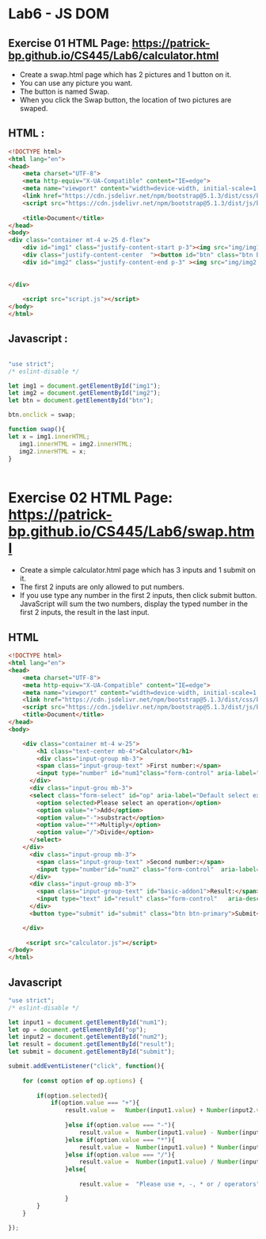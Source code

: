 # Lab6 - JS DOM

## Exercise 01   HTML Page: https://patrick-bp.github.io/CS445/Lab6/calculator.html

- Create a swap.html page which has 2 pictures and 1 button on it.
- You can use any picture you want.
- The button is named Swap.
- When you click the Swap button, the location of two pictures are swaped.

## HTML :
```html
<!DOCTYPE html>
<html lang="en">
<head>
    <meta charset="UTF-8">
    <meta http-equiv="X-UA-Compatible" content="IE=edge">
    <meta name="viewport" content="width=device-width, initial-scale=1.0">
    <link href="https://cdn.jsdelivr.net/npm/bootstrap@5.1.3/dist/css/bootstrap.min.css" rel="stylesheet" integrity="sha384-1BmE4kWBq78iYhFldvKuhfTAU6auU8tT94WrHftjDbrCEXSU1oBoqyl2QvZ6jIW3" crossorigin="anonymous">
    <script src="https://cdn.jsdelivr.net/npm/bootstrap@5.1.3/dist/js/bootstrap.bundle.min.js" integrity="sha384-ka7Sk0Gln4gmtz2MlQnikT1wXgYsOg+OMhuP+IlRH9sENBO0LRn5q+8nbTov4+1p" crossorigin="anonymous"></script>
    
    <title>Document</title>
</head>
<body>
<div class="container mt-4 w-25 d-flex">
    <div id="img1" class="justify-content-start p-3"><img src="img/img1.png"></div>
    <div class="justify-content-center  "><button id="btn" class="btn btn-primary align-items-center">swap</button></div>
    <div id="img2" class="justify-content-end p-3" ><img src="img/img2.png"></div>
    
    
</div>
    
    <script src="script.js"></script>
</body>
</html>

```


## Javascript : 

``` javascript

"use strict";
/* eslint-disable */

let img1 = document.getElementById("img1");
let img2 = document.getElementById("img2");
let btn = document.getElementById("btn");

btn.onclick = swap;

function swap(){  
let x = img1.innerHTML; 
   img1.innerHTML = img2.innerHTML;
   img2.innerHTML = x;
}



```


# Exercise 02  HTML Page: https://patrick-bp.github.io/CS445/Lab6/swap.html

- Create a simple calculator.html page which has 3 inputs and 1 submit on it.
- The first 2 inputs are only allowed to put numbers.
- If you use type any number in the first 2 inputs, then click submit button. JavaScript will sum the two numbers, display the typed number in the first 2 inputs, the      result in the last input.

## HTML

```html
<!DOCTYPE html>
<html lang="en">
<head>
    <meta charset="UTF-8">
    <meta http-equiv="X-UA-Compatible" content="IE=edge">
    <meta name="viewport" content="width=device-width, initial-scale=1.0">
    <link href="https://cdn.jsdelivr.net/npm/bootstrap@5.1.3/dist/css/bootstrap.min.css" rel="stylesheet" integrity="sha384-1BmE4kWBq78iYhFldvKuhfTAU6auU8tT94WrHftjDbrCEXSU1oBoqyl2QvZ6jIW3" crossorigin="anonymous">
    <script src="https://cdn.jsdelivr.net/npm/bootstrap@5.1.3/dist/js/bootstrap.bundle.min.js" integrity="sha384-ka7Sk0Gln4gmtz2MlQnikT1wXgYsOg+OMhuP+IlRH9sENBO0LRn5q+8nbTov4+1p" crossorigin="anonymous"></script>
    <title>Document</title>
</head>
<body>

    <div class="container mt-4 w-25">
        <h1 class="text-center mb-4">Calculator</h1>
        <div class="input-group mb-3">
        <span class="input-group-text" >First number:</span>
        <input type="number" id="num1"class="form-control" aria-label="Username" aria-describedby="basic-addon1">
      </div>
      <div class="input-grou mb-3">
      <select class="form-select" id="op" aria-label="Default select example">
        <option selected>Please select an operation</option>
        <option value="+">Add</option>
        <option value="-">substract</option>
        <option value="*">Multiply</option>
        <option value="/">Divide</option>
      </select>
    </div>
      <div class="input-group mb-3">
        <span class="input-group-text" >Second number:</span>
        <input type="number"id="num2" class="form-control"  aria-label="Username" aria-describedby="basic-addon1">
      </div>
      <div class="input-group mb-3">
        <span class="input-group-text" id="basic-addon1">Result:</span>
        <input type="text" id="result" class="form-control"   aria-describedby="basic-addon1">
      </div>
      <button type="submit" id="submit" class="btn btn-primary">Submit</button>

    </div>
    
     <script src="calculator.js"></script>
</body>
</html>


```

## Javascript

```javascript
"use strict";
/* eslint-disable */

let input1 = document.getElementById("num1");
let op = document.getElementById("op");
let input2 = document.getElementById("num2");
let result = document.getElementById("result");
let submit = document.getElementById("submit");

submit.addEventListener("click", function(){
    
    for (const option of op.options) {
       
        if(option.selected){
            if(option.value === "+"){
                result.value =   Number(input1.value) + Number(input2.value);
 
                }else if(option.value === "-"){
                    result.value =  Number(input1.value) - Number(input2.value);
                }else if(option.value === "*"){
                    result.value =  Number(input1.value) * Number(input2.value);
                }else if(option.value === "/"){
                    result.value =  Number(input1.value) / Number(input2.value);
                }else{
                    
                    result.value =  "Please use +, -, * or / operators";

                }
        }
    }
    
});
```

